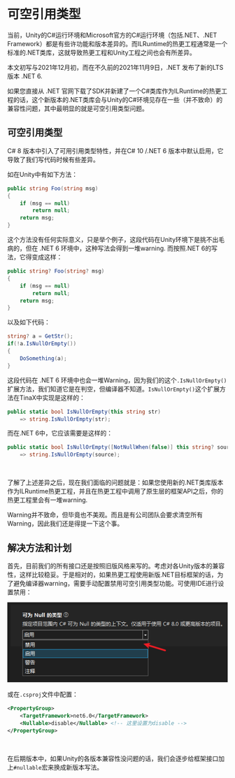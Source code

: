 # 可空引用类型

当前，Unity的C#运行环境和Microsoft官方的C#运行环境（包括.NET、.NET Framework）都是有些许功能和版本差异的。而ILRuntime的热更工程通常是一个标准的.NET类库，这就导致热更工程和Unity工程之间也会有所差异。

本文初写与2021年12月初，而在不久前的2021年11月9日，.NET 发布了新的LTS版本 .NET 6.

如果您直接从 .NET 官网下载了SDK并新建了一个C#类库作为ILRuntime的热更工程的话，这个新版本的.NET类库会与Unity的C#环境见存在一些（并不致命）的兼容性问题，其中最明显的就是可空引用类型问题。

## 可空引用类型

C# 8 版本中引入了可用引用类型特性，并在C# 10 /.NET 6 版本中默认启用，它导致了我们写代码时候有些差异。

如在Unity中有如下方法：

``` csharp
public string Foo(string msg)
{
    if (msg == null)
        return null;
    return msg;
}
```

这个方法没有任何实际意义，只是举个例子，这段代码在Unity环境下是挑不出毛病的，但在 .NET 6 环境中，这种写法会得到一堆warning. 而按照.NET 6的写法，它得变成这样：

``` csharp
public string? Foo(string? msg)
{
    if (msg == null)
        return null;
    return msg;
}
```

以及如下代码：

``` csharp
string? a = GetStr();
if(!a.IsNullOrEmpty())
{
    DoSomething(a);
}
```
这段代码在 .NET 6 环境中也会一堆Warning，因为我们的这个`.IsNullOrEmpty()`扩展方法，我们知道它是在判空，但编译器不知道。`IsNullOrEmpty()`这个扩展方法在TinaX中实现是这样的：
``` csharp
public static bool IsNullOrEmpty(this string str)
    => string.IsNullOrEmpty(str);
```

而在.NET 6中，它应该需要是这样的：
``` csharp
public static bool IsNullOrEmpty([NotNullWhen(false)] this string? source)
    => string.IsNullOrEmpty(source);
```

<br>

了解了上述差异之后，现在我们面临的问题就是：如果您使用新的.NET类库版本作为ILRuntime热更工程，并且在热更工程中调用了原生层的框架API之后，你的热更工程里会有一堆warning.

Warning并不致命，但毕竟也不美观。而且是有公司团队会要求清空所有Warning，因此我们还是得提一下这个事。

## 解决方法和计划

首先，目前我们的所有接口还是按照旧版风格来写的。考虑对各Unity版本的兼容性，这样比较稳妥。于是相对的，如果热更工程使用新版.NET目标框架的话，为了避免编译器warning，需要手动配置禁用可空引用类型功能。可使用IDE进行设置禁用：

![1639037676667](nullable.assets/1639037676667.png)

或在`.csproj`文件中配置：

``` xml
<PropertyGroup>
    <TargetFramework>net6.0</TargetFramework>
    <Nullable>disable</Nullable> <!-- 这里设置为disable -->
</PropertyGroup>
```

<br>

在后期版本中，如果Unity的各版本兼容性没问题的话，我们会逐步给框架接口加上`#nullable`宏来换成新版本写法。